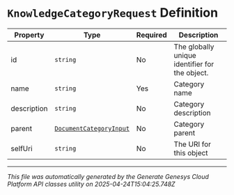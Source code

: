 # `KnowledgeCategoryRequest` Definition

| Property | Type | Required | Description |
|----------|------|----------|-------------|
| id | `string` | No | The globally unique identifier for the object. |
| name | `string` | Yes | Category name |
| description | `string` | No | Category description |
| parent | [`DocumentCategoryInput`](documentcategoryinput-definition.md) | No | Category parent |
| selfUri | `string` | No | The URI for this object |

---

*This file was automatically generated by the Generate Genesys Cloud Platform API classes utility on 2025-04-24T15:04:25.748Z*